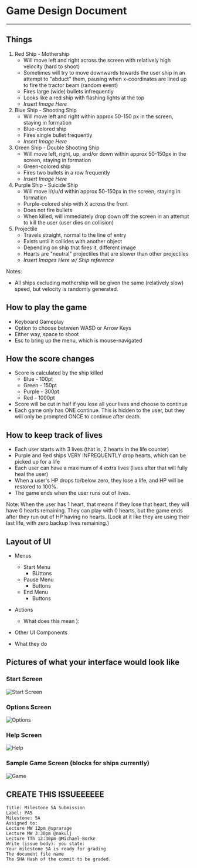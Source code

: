 # Game Design Document
----

## Things
1. Red Ship - Mothership
	* Will move left and right across the screen with relatively high velocity (hard to shoot)
	* Sometimes will try to move downwards towards the user ship in an attempt to "abduct" them, pausing when x-coordinates are lined up to fire the tractor beam (random event)
	* Fires large (wide) bullets infrequently
	* Looks like a red ship with flashing lights at the top 
	* _Insert Image Here_
2. Blue Ship - Shooting Ship
	* Will move left and right within approx 50-150 px in the screen, staying in formation
	* Blue-colored ship
	* Fires single bullet frequently
	* _Insert Image Here_
3. Green Ship - Double Shooting Ship
	* Will move left, right, up, and/or down within approx 50-150px in the screen, staying in formation
	* Green-colored ship
	* Fires two bullets in a row frequently
	* _Insert Image Here_
4. Purple Ship - Suicide Ship
	* Will move l/r/u/d within approx 50-150px in the screen, staying in formation
	* Purple-colored ship with X across the front
	* Does not fire bullets
	* When killed, will immediately drop down off the screen in an attempt to kill the user (user dies on collision)
5. Projectile
	* Travels straight, normal to the line of entry
	* Exists until it collides with another object
	* Depending on ship that fires it, different image
	* Hearts are "neutral" projectiles that are slower than other projectiles
	* _Insert Images Here w/ Ship reference_

Notes:
* All ships excluding mothership will be given the same (relatively slow) speed, but velocity is randomly generated.

## How to play the game
* Keyboard Gameplay
* Option to choose between WASD or Arrow Keys
* Either way, space to shoot
* Esc to bring up the menu, which is mouse-navigated

## How the score changes
* Score is calculated by the ship killed
	* Blue - 100pt
	* Green - 150pt
	* Purple - 300pt
	* Red - 1000pt
* Score will be cut in half if you lose all your lives and choose to continue
* Each game only has ONE continue. This is hidden to the user, but they will only be prompted ONCE to continue after death.

## How to keep track of lives
* Each user starts with 3 lives (that is, 2 hearts in the life counter)
* Purple and Red ships VERY INFREQUENTLY drop hearts, which can be picked up for a life
* Each user can have a maximum of 4 extra lives (lives after that will fully heal the user)
* When a user's HP drops to/below zero, they lose a life, and HP will be restored to 100%. 
* The game ends when the user runs out of lives.

Note: When the user has 1 heart, that means if they lose that heart, they will have 0 hearts remaining. They can play with 0 hearts, but the game ends after they run out of HP having no hearts. (Look at it like they are using their last life, with zero backup lives remaining.) 

## Layout of UI
* Menus
	* Start Menu
		* BUttons
	* Pause Menu
		* Buttons
	* End Menu
		* Buttons
* Actions
	* What does this mean ):
* Other UI Components

* What they do

## Pictures of what your interface would look like

### Start Screen
![Start Screen](http://cl.ly/image/2A421L0n1I3T/gamefront.png "Start Screen")

### Options Screen
![Options](http://f.cl.ly/items/1M2P2s2E3t0d3t150s3S/gameoptions.png "Options")

### Help Screen
![Help](http://f.cl.ly/items/2D1b0a3m03440R0n2u26/gamehelp.png "Help")

### Sample Game Screen (blocks for ships currently)
![Game](http://f.cl.ly/items/3L0H2Q3R2u2X1E2h1V1H/gameplay.png "Game")

## CREATE THIS ISSUEEEEEE

```
Title: Milestone 5A Submission
Label: PA5
Milestone: 5A
Assigned to:
Lecture MW 12pm @sprarage
Lecture MW 3:30pm @nakulj
Lecture TTh 12:30pm @Michael-Borke
Write (issue body): you state:
Your milestone 5A is ready for grading
The document file name
The SHA Hash of the commit to be graded.
```

